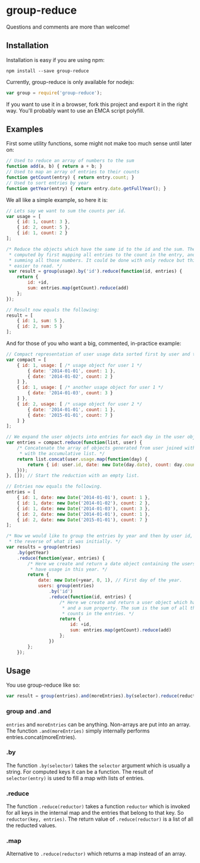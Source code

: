 # group-reduce
Questions and comments are more than welcome!

## Installation
Installation is easy if you are using npm:
```shell
npm install --save group-reduce
```

Currently, group-reduce is only available for nodejs:
```js
var group = require('group-reduce');
```

If you want to use it in a browser, fork this project and export it in the right way. You'll probably want to use an EMCA script polyfill.

## Examples
First some utility functions, some might not make too much sense until later on:
```js
// Used to reduce an array of numbers to the sum
function add(a, b) { return a + b; }
// Used to map an array of entries to their counts
function getCount(entry) { return entry.count; }
// Used to sort entries by year
function getYear(entry) { return entry.date.getFullYear(); }
```

We all like a simple example, so here it is:
```js
// Lets say we want to sum the counts per id.
var usage = [
    { id: 1, count: 3 },
    { id: 2, count: 5 },
    { id: 1, count: 2 }
];

/* Reduce the objects which have the same id to the id and the sum. The sum is
 * computed by first mapping all entries to the count in the entry, and then
 * summing all those numbers. It could be done with only reduce but this is
 * easier to read. */
 var result = group(usage).by('id').reduce(function(id, entries) {
    return {
        id: +id,
        sum: entries.map(getCount).reduce(add)
    };
});

// Result now equals the following:
result = [
    { id: 1, sum: 5 },
    { id: 2, sum: 5 }
];
```

And for those of you who want a big, commented, in-practice example:
```js
// Compact representation of user usage data sorted first by user and then by date
var compact = [
    { id: 1, usage: [ /* usage object for user 1 */
        { date: '2014-01-01', count: 1 },
        { date: '2014-01-02', count: 2 }
    ] },
    { id: 1, usage: [ /* another usage object for user 1 */
        { date: '2014-01-03', count: 3 }
    ] },
    { id: 2, usage: [ /* usage object for user 2 */
        { date: '2014-01-01', count: 1 },
        { date: '2015-01-01', count: 7 }
    ] }
];

// We expand the user objects into entries for each day in the user object.
var entries = compact.reduce(function(list, user) {
    /* Concatenate the array of objects generated from user joined with day
     * with the accumulative list. */
    return list.concat(user.usage.map(function(day) {
        return { id: user.id, date: new Date(day.date), count: day.count };
    }));
}, []); // Start the reduction with an empty list.

// Entries now equals the following.
entries = [
    { id: 1, date: new Date('2014-01-01'), count: 1 },
    { id: 1, date: new Date('2014-01-02'), count: 2 },
    { id: 1, date: new Date('2014-01-03'), count: 3 },
    { id: 2, date: new Date('2014-01-01'), count: 1 },
    { id: 2, date: new Date('2015-01-01'), count: 7 }
];

/* Now we would like to group the entries by year and then by user id, this is
 * the reverse of what it was initially. */
var results = group(entries)
    .by(getYear)
    .reduce(function(year, entries) {
        /* Here we create and return a date object containing the users which
         * have usage in this year. */
        return {
            date: new Date(+year, 0, 1), // First day of the year.
            users: group(entries)
                .by('id')
                .reduce(function(id, entries) {
                    /* Here we create and return a user object which has an id
                     * and a sum property. The sum is the sum of all the
                     * counts in the entries. */
                    return {
                        id: +id,
                        sum: entries.map(getCount).reduce(add)
                    };
                })
        };
    });
```

## Usage
You use group-reduce like so:
```js
var result = group(entries).and(moreEntries).by(selector).reduce(reductor)
```

### group and .and
`entries` and `moreEntries` can be anything. Non-arrays are put into an array. The function `.and(moreEntries)` simply internally performs entries.concat(moreEntries).

### .by
The function `.by(selector)` takes the `selector` argument which is usually a string. For computed keys it can be a function. The result of `selector(entry)` is used to fill a map with lists of entries.

### .reduce
The function `.reduce(reductor)` takes a function `reductor` which is invoked for all keys in the internal map and the entries that belong to that key. So `reductor(key, entries)`. The return value of `.reduce(reductor)` is a list of all the reducted values.

### .map
Alternative to `.reduce(reductor)` which returns a map instead of an array.